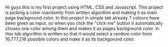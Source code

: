 Hi guys this is my first project using HTML, CSS and Javascript. This project is picking a color roandomly from written algorithm and making it as main page background color.
In this project in simple tab already 7 colours have been given as input, so when you click the "click me" button it automatically choses one color among them and makes it as pages background color.
In Hex tab algorithm is written so that it would select a random color from 16,777,216 possible colors and make it as its backgorund color.
